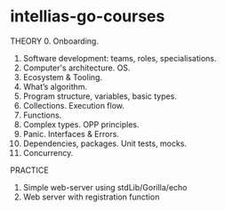 # intellias-go-courses

THEORY
0. Onboarding.
1. Software development: teams, roles, specialisations.
2. Computer's architecture. OS.
3. Ecosystem & Tooling.
4. What’s algorithm.
5. Program structure, variables, basic types.
6. Collections. Execution flow.
7. Functions.
8. Complex types. OPP principles.
9. Panic. Interfaces & Errors.
10. Dependencies, packages. Unit tests, mocks.
11. Concurrency.

PRACTICE
1. Simple web-server using stdLib/Gorilla/echo
2. Web server with registration function